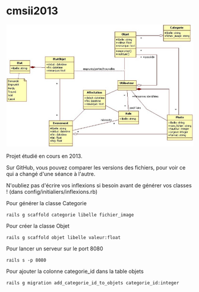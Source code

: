 cmsii2013
=========

<img src="doc/diagramme_de_classes.jpg">

Projet étudié en cours en 2013.

Sur GitHub, vous pouvez comparer les versions des fichiers, pour voir ce qui a changé d'une séance à l'autre.

N'oubliez pas d'écrire vos inflexions si besoin avant de générer vos classes ! (dans config/initialiers/inflexions.rb)

Pour générer la classe Categorie
```
rails g scaffold categorie libelle fichier_image
```
Pour créer la classe Objet
```
rails g scaffold objet libelle valeur:float
```

Pour lancer un serveur sur le port 8080
```
rails s -p 8080
```

Pour ajouter la colonne categorie_id dans la table objets
```
rails g migration add_categorie_id_to_objets categorie_id:integer
```

